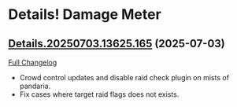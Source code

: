 # Details! Damage Meter

## [Details.20250703.13625.165](https://github.com/Tercioo/Details-Damage-Meter/tree/Details.20250703.13625.165) (2025-07-03)
[Full Changelog](https://github.com/Tercioo/Details-Damage-Meter/compare/Details.20250622.13623.165...Details.20250703.13625.165) 

- Crowd control updates and disable raid check plugin on mists of pandaria.  
- Fix cases where target raid flags does not exists.  
